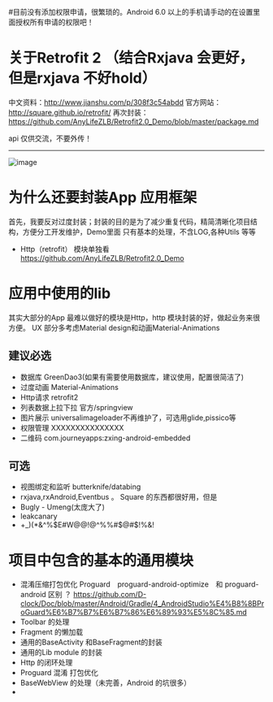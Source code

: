
#目前没有添加权限申请，很繁琐的。Android 6.0 以上的手机请手动的在设置里面授权所有申请的权限吧！

# 关于Retrofit 2 （结合Rxjava 会更好，但是rxjava 不好hold）
  中文资料：http://www.jianshu.com/p/308f3c54abdd
  官方网站：http://square.github.io/retrofit/
  再次封装：https://github.com/AnyLifeZLB/Retrofit2.0_Demo/blob/master/package.md

  api 仅供交流，不要外传！

-------------------------------------------------------------------------------------------

![image](https://github.com/AnyLifeZLB/AndroidAppFrameWork/raw/master/4.png)

# 为什么还要封装App 应用框架
  首先，我要反对过度封装；封装的目的是为了减少重复代码，精简清晰化项目结构，方便分工开发维护，Demo里面
只有基本的处理，不含LOG,各种Utils 等等
- Http（retrofit） 模块单独看 https://github.com/AnyLifeZLB/Retrofit2.0_Demo

# 应用中使用的lib
  其实大部分的App 最难以做好的模块是Http，http 模块封装的好，做起业务来很方便。
  UX 部分多考虑Material design和动画Material-Animations
  ## 建议必选
  - 数据库 GreenDao3(如果有需要使用数据库，建议使用，配置很简洁了)
  - 过度动画 Material-Animations
  - Http请求 retrofit2
  - 列表数据上拉下拉 官方/springview
  - 图片展示 universalimageloader不再维护了，可选用glide,pissico等
  - 权限管理 XXXXXXXXXXXXXXX
  - 二维码 com.journeyapps:zxing-android-embedded

  ## 可选
  - 视图绑定和监听 butterknife/databing
  - rxjava,rxAndroid,Eventbus 。  Square 的东西都很好用，但是
  - Bugly - Umeng(太庞大了)
  - leakcanary
  - +_)(*&^%$E#W@@!@^%%#$@#$!%&!



# 项目中包含的基本的通用模块
- 混淆压缩打包优化 Proguard　proguard-android-optimize　和 proguard-android 区别 ？
  https://github.com/D-clock/Doc/blob/master/Android/Gradle/4_AndroidStudio%E4%B8%8BProGuard%E6%B7%B7%E6%B7%86%E6%89%93%E5%8C%85.md
- Toolbar 的处理
- Fragment 的懒加载
- 通用的BaseActivity 和BaseFragment的封装
- 通用的Lib module 的封装
- Http 的闭环处理
- Proguard 混淆 打包优化
- BaseWebView 的处理（未完善，Android 的坑很多）
-